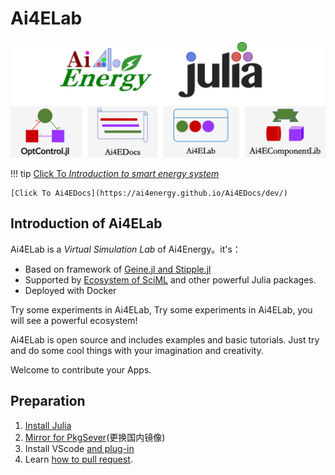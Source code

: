 # Ai4ELab

![图 4](assets/index_picture.png)  

!!! tip
    [Click To *Introduction to smart energy system*](https://ai4energy.github.io/enpo811203/)

    [Click To Ai4EDocs](https://ai4energy.github.io/Ai4EDocs/dev/)

## Introduction of Ai4ELab

Ai4ELab is a *Virtual Simulation Lab* of Ai4Energy。it's：

* Based on framework of [Geine.jl and Stipple.jl](https://www.genieframework.com/)
* Supported by [Ecosystem of SciML](https://sciml.ai/) and other powerful Julia packages.
* Deployed with Docker

Try some experiments in Ai4ELab, Try some experiments in Ai4ELab, you will see a powerful ecosystem!

Ai4ELab is open source and includes examples and basic tutorials. Just try and do some cool things with your imagination and creativity.

Welcome to contribute your Apps.

## Preparation

1. [Install Julia](https://ai4energy.github.io/Ai4EDocs/dev/WorkFlow/julia%E7%9A%84%E5%AE%89%E8%A3%85/)
2. [Mirror for PkgSever](https://ai4energy.github.io/Ai4EDocs/dev/WorkFlow/julia_change_pkgserve/)(更换国内镜像)
3. Install VScode [and plug-in](https://ai4energy.github.io/Ai4EDocs/dev/WorkFlow/vscodePlugin/)
4. Learn [how to pull request](https://ai4energy.github.io/Ai4EDocs/dev/WorkFlow/gitworkflow/).
